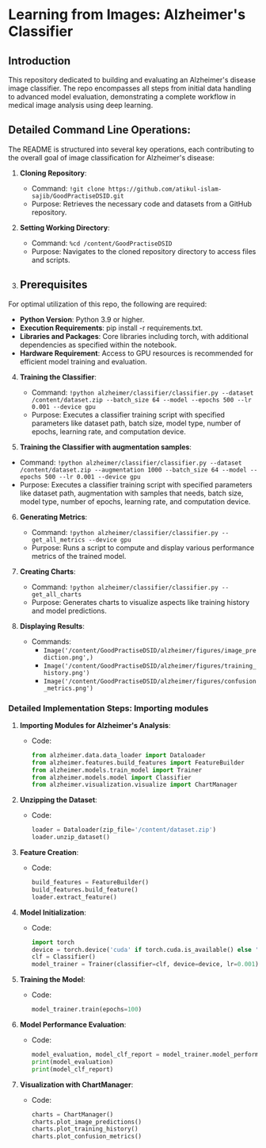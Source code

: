 
# Learning from Images: Alzheimer's Classifier

## Introduction
This repository dedicated to building and evaluating an Alzheimer's disease image classifier. The repo encompasses all steps from initial data handling to advanced model evaluation, demonstrating a complete workflow in medical image analysis using deep learning.

## Detailed Command Line Operations:
The README is structured into several key operations, each contributing to the overall goal of image classification for Alzheimer's disease:

1. **Cloning Repository**: 
   - Command: `!git clone https://github.com/atikul-islam-sajib/GoodPractiseDSID.git`
   - Purpose: Retrieves the necessary code and datasets from a GitHub repository.

2. **Setting Working Directory**: 
   - Command: `%cd /content/GoodPractiseDSID`
   - Purpose: Navigates to the cloned repository directory to access files and scripts.

3. ## Prerequisites
For optimal utilization of this repo, the following are required:
- **Python Version**: Python 3.9 or higher.
- **Execution Requirements**: pip install -r requirements.txt.
- **Libraries and Packages**: Core libraries including torch, with additional dependencies as specified within the notebook.
- **Hardware Requirement**: Access to GPU resources is recommended for efficient model training and evaluation.

4. **Training the Classifier**: 
   - Command: `!python alzheimer/classifier/classifier.py --dataset /content/dataset.zip --batch_size 64 --model --epochs 500 --lr 0.001 --device gpu`
   - Purpose: Executes a classifier training script with specified parameters like dataset path, batch size, model type, number of epochs, learning rate, and computation device.
   
5.  **Training the Classifier with augmentation samples**: 
   - Command: `!python alzheimer/classifier/classifier.py --dataset /content/dataset.zip --augmentation 1000 --batch_size 64 --model --epochs 500 --lr 0.001 --device gpu`
   - Purpose: Executes a classifier training script with specified parameters like dataset path, augmentation with samples that needs, batch size, model type, number of epochs, learning rate, and computation device.

6. **Generating Metrics**: 
   - Command: `!python alzheimer/classifier/classifier.py --get_all_metrics --device gpu`
   - Purpose: Runs a script to compute and display various performance metrics of the trained model.

7. **Creating Charts**: 
   - Command: `!python alzheimer/classifier/classifier.py --get_all_charts`
   - Purpose: Generates charts to visualize aspects like training history and model predictions.

8. **Displaying Results**: 
   - Commands:
     - `Image('/content/GoodPractiseDSID/alzheimer/figures/image_prediction.png',)`
     - `Image('/content/GoodPractiseDSID/alzheimer/figures/training_history.png')`
     - `Image('/content/GoodPractiseDSID/alzheimer/figures/confusion_metrics.png')`

### Detailed Implementation Steps: Importing modules

1. **Importing Modules for Alzheimer's Analysis**:
   - Code:
     ```python
     from alzheimer.data.data_loader import Dataloader
     from alzheimer.features.build_features import FeatureBuilder
     from alzheimer.models.train_model import Trainer
     from alzheimer.models.model import Classifier
     from alzheimer.visualization.visualize import ChartManager
     ```

2. **Unzipping the Dataset**:
   - Code:
     ```python
     loader = Dataloader(zip_file='/content/dataset.zip')
     loader.unzip_dataset()
     ```

3. **Feature Creation**:
   - Code:
     ```python
     build_features = FeatureBuilder()
     build_features.build_feature()
     loader.extract_feature()
     ```

4. **Model Initialization**:
   - Code:
     ```python
     import torch
     device = torch.device('cuda' if torch.cuda.is_available() else 'cpu')
     clf = Classifier()
     model_trainer = Trainer(classifier=clf, device=device, lr=0.001)
     ```

5. **Training the Model**:
   - Code:
     ```python
     model_trainer.train(epochs=100)
     ```

6. **Model Performance Evaluation**:
   - Code:
     ```python
     model_evaluation, model_clf_report = model_trainer.model_performance()
     print(model_evaluation)
     print(model_clf_report)
     ```


7. **Visualization with ChartManager**:
   - Code:
     ```python
     charts = ChartManager()
     charts.plot_image_predictions()
     charts.plot_training_history()
     charts.plot_confusion_metrics()
     ```
